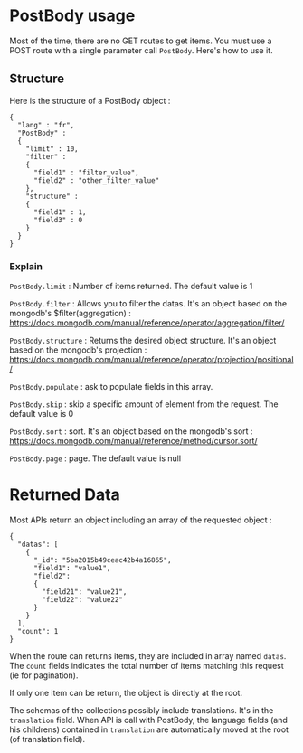 # PostBody usage

Most of the time, there are no GET routes to get items. You must use a POST route with a single parameter call <code>PostBody</code>.
Here's how to use it.


## Structure

Here is the structure of a PostBody object :

	{
	  "lang" : "fr",
	  "PostBody" :
	  {
	    "limit" : 10,
	    "filter" :
	    {
	      "field1" : "filter_value",
	      "field2" : "other_filter_value"
	    },
	    "structure" :
	    {
	      "field1" : 1,
	      "field3" : 0
	    }
	  }
	}

### Explain ###

<code>PostBody.limit</code> : Number of items returned. The default value is 1

<code>PostBody.filter</code> : Allows you to filter the datas. It's an object based on the mongodb's $filter(aggregation) :  <https://docs.mongodb.com/manual/reference/operator/aggregation/filter/>

<code>PostBody.structure</code> : Returns the desired object structure. It's an object based on the mongodb's projection : <https://docs.mongodb.com/manual/reference/operator/projection/positional/>

<code>PostBody.populate</code> : ask to populate fields in this array.

<code>PostBody.skip</code> : skip a specific amount of element from the request. The default value is 0

<code>PostBody.sort</code> : sort. It's an object based on the mongodb's sort : <https://docs.mongodb.com/manual/reference/method/cursor.sort/>

<code>PostBody.page</code> : page. The default value is null



# Returned Data

Most APIs return an object including an array of the requested object :

	{
	  "datas": [
	    {
	      "_id": "5ba2015b49ceac42b4a16865",
	      "field1": "value1",
	      "field2":
	      {
	        "field21": "value21",
	        "field22": "value22"
	      }
	    }
	  ],
	  "count": 1
	}

When the route can returns items, they are included in array named <code>datas</code>. The <code>count</code> fields indicates the total number of items matching this request (ie for pagination).

If only one item can be return, the object is directly at the root.

The schemas of the collections possibly include translations. It's in the <code>translation</code> field. When API is call with PostBody, the language fields (and his childrens) contained in <code>translation</code> are automatically moved at the root (of translation field).

